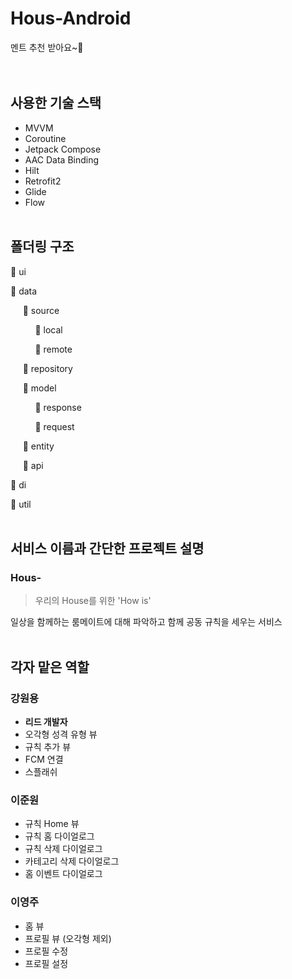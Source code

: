 # Hous-Android
멘트 추천 받아요~🏡
<br/><br/><br/>

## 사용한 기술 스택
- MVVM
- Coroutine
- Jetpack Compose
- AAC Data Binding
- Hilt
- Retrofit2
- Glide
- Flow
<br/><br/>

## 폴더링 구조
📁 ui

📁 data

&nbsp;&nbsp;&nbsp;&nbsp;&nbsp;📁 source

&nbsp;&nbsp;&nbsp;&nbsp;&nbsp;&nbsp;&nbsp;&nbsp;&nbsp;&nbsp;📁 local

&nbsp;&nbsp;&nbsp;&nbsp;&nbsp;&nbsp;&nbsp;&nbsp;&nbsp;&nbsp;📁 remote

&nbsp;&nbsp;&nbsp;&nbsp;&nbsp;📁 repository

&nbsp;&nbsp;&nbsp;&nbsp;&nbsp;📁 model

&nbsp;&nbsp;&nbsp;&nbsp;&nbsp;&nbsp;&nbsp;&nbsp;&nbsp;&nbsp;📁 response

&nbsp;&nbsp;&nbsp;&nbsp;&nbsp;&nbsp;&nbsp;&nbsp;&nbsp;&nbsp;📁 request

&nbsp;&nbsp;&nbsp;&nbsp;&nbsp;📁 entity

&nbsp;&nbsp;&nbsp;&nbsp;&nbsp;📁 api

📁 di

📁 util
<br/><br/>

## 서비스 이름과 간단한 프로젝트 설명

### Hous-
> 우리의 House를 위한 'How is'

일상을 함께하는 룸메이트에 대해 파악하고 함께 공동 규칙을 세우는 서비스
<br/><br/>

## 각자 맡은 역할

### 강원용
- **리드 개발자**
- 오각형 성격 유형 뷰
- 규칙 추가 뷰
- FCM 연결
- 스플래쉬

### 이준원
- 규칙 Home 뷰
- 규칙 홈 다이얼로그
- 규칙 삭제 다이얼로그
- 카테고리 삭제 다이얼로그
- 홈 이벤트 다이얼로그

### 이영주
- 홈 뷰
- 프로필 뷰 (오각형 제외)
- 프로필 수정
- 프로필 설정
